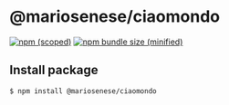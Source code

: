 # @mariosenese/ciaomondo

[![npm (scoped)](https://img.shields.io/npm/v/@mariosenese/ciaomondo)](https://www.npmjs.com/package/@mariosenese/ciaomondo)
[![npm bundle size (minified)](https://img.shields.io/bundlephobia/min/@mariosenese/ciaomondo)](https://www.npmjs.com/package/@mariosenese/ciaomondo)

## Install package

```
$ npm install @mariosenese/ciaomondo
```
